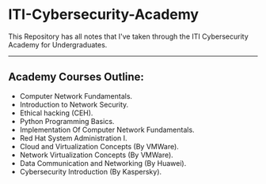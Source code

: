 # ITI-Cybersecurity-Academy
 This Repository has all notes that I've taken through the ITI Cybersecurity Academy for Undergraduates.

---
## Academy Courses Outline:
- Computer Network Fundamentals.
- Introduction to Network Security.
- Ethical hacking (CEH).
- Python Programming Basics.
- Implementation Of Computer Network Fundamentals.
- Red Hat System Administration I.
- Cloud and Virtualization Concepts (By VMWare).
- Network Virtualization Concepts (By VMWare).
- Data Communication and Networking (By Huawei).
- Cybersecurity Introduction (By Kaspersky).
